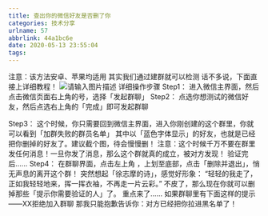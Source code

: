 ```yaml
---
title: 查出你的微信好友是否删了你
categories: 技术分享
urlname: 57
abbrlink: 44a1bc6e
date: 2020-05-13 23:55:04
tags:
---
```

注意：该方法安卓、苹果均适用
其实我们通过建群就可以检测
话不多说，下面直接上详细教程！
![请输入图片描述][1]
详细操作步骤
Step1：
进入微信主界面，然后点击微信页面右上角的号，选择「发起群聊」
Step2：
点选你想测试的微信好友，然后点选右上角的「完成」即可发起群聊
 
Step3：
这个时候，你只需要回到微信主界面，进入你刚创建的这个群里，你就可以看到「加群失败的群员名单」
其中以「蓝色字体显示」的好友，也就是已经把你删掉的好友了。建议截个图，待会慢慢删！
注意：这个时候千万不要在群里发任何消息！一旦你发了消息，那么这个群就真的成立，被对方发现！
验证完后......
Step4：
在群聊界面，点击左上角
，上划至底部，点击「删除并退出」，悄无声息的离开这个群！
突然想起「徐志摩的诗」，感觉好形象：
“轻轻的我走了，正如我轻轻地来，挥一挥衣袖，不再走一片云彩。”
不皮了，那么现在你就可以删掉那些「提示你需要验证的人」了。
重点来了......
如果群聊里有下面这样的提示——XX拒绝加入群聊
那我只能抱歉告诉你：对方已经把你拉进黑名单了！


  [1]: https://s1.ax1x.com/2020/05/14/YwqcTO.png